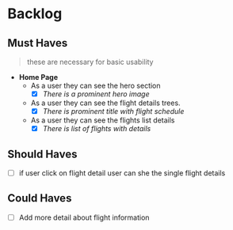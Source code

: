 # Backlog

## Must Haves

> these are necessary for basic usability

- **Home Page**
  - As a user they can see the hero section
    - [x] _There is a prominent hero image_
  - As a user they can see the flight details trees.
    - [x] _There is prominent title with flight schedule_
  - As a user they can see the flights list details
    - [x] _There is list of flights with details_

## Should Haves

- [ ] if user click on flight detail user can she the single flight details

## Could Haves

- [ ] Add more detail about flight information
